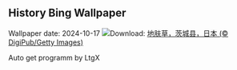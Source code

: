 ## History Bing Wallpaper
Wallpaper date: 2024-10-17
![](https://www.bing.com/th?id=OHR.KochiaJapan_ZH-CN9896157139_UHD.jpg&w=1000)Download: [地肤草，茨城县，日本 (© DigiPub/Getty Images)](https://www.bing.com/th?id=OHR.KochiaJapan_ZH-CN9896157139_UHD.jpg)

Auto get programm by LtgX
